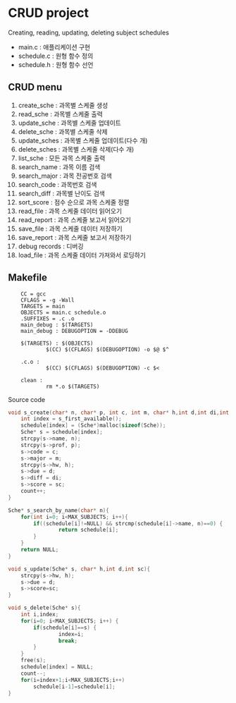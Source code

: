 # CRUD project #

Creating, reading, updating, deleting subject schedules

* main.c : 애플리케이션 구현 
* schedule.c : 원형 함수 정의
* schedule.h : 원형 함수 선언 

## CRUD menu ##

1. create_sche : 과목별 스케줄 생성
2. read_sche : 과목별 스케줄 출력
3. update_sche : 과목별 스케줄 업데이트
4. delete_sche : 과목별 스케줄 삭제
5. update_sches : 과목별 스케줄 업데이트(다수 개)
6. delete_sches : 과목별 스케줄 삭제(다수 개)
7. list_sche : 모든 과목 스케줄 출력
8. search_name : 과목 이름 검색
9. search_major : 과목 전공번호 검색
10. search_code : 과목번호 검색
11. search_diff : 과목별 난이도 검색
12. sort_score : 점수 순으로 과목 스케줄 정렬
13. read_file : 과목 스케줄 데이터 읽어오기
14. read_report : 과목 스케줄 보고서 읽어오기
15. save_file : 과목 스케줄 데이터 저장하기
16. save_report : 과목 스케줄 보고서 저장하기
17. debug records : 디버깅
18. load_file : 과목 스케줄 데이터 가져와서 로딩하기 

## Makefile ##

        CC = gcc
        CFLAGS = -g -Wall
        TARGETS = main
        OBJECTS = main.c schedule.o
        .SUFFIXES = .c .o
        main_debug : $(TARGETS)
        main_debug : DEBUGOPTION = -DDEBUG

        $(TARGETS) : $(OBJECTS)
                $(CC) $(CFLAGS) $(DEBUGOPTION) -o $@ $^

        .c.o :
                $(CC) $(CFLAGS) $(DEBUGOPTION) -c $<

        clean :
                rm *.o $(TARGETS)

Source code 

```C
void s_create(char* n, char* p, int c, int m, char* h,int d,int di,int sc){
    int index = s_first_available();
    schedule[index] = (Sche*)malloc(sizeof(Sche));
    Sche* s = schedule[index];
    strcpy(s->name, n);
    strcpy(s->prof, p);
    s->code = c;
    s->major = m;
    strcpy(s->hw, h);
    s->due = d;
    s->diff = di;
    s->score = sc;
    count++;
}

Sche* s_search_by_name(char* n){
    for(int i=0; i<MAX_SUBJECTS; i++){
        if((schedule[i]!=NULL) && strcmp(schedule[i]->name, n)==0) {
                return schedule[i];
        }
    }
    return NULL;
}

void s_update(Sche* s, char* h,int d,int sc){
    strcpy(s->hw, h);
    s->due = d;
    s->score=sc;
}

void s_delete(Sche* s){
    int i,index;
    for(i=0; i<MAX_SUBJECTS; i++) {
        if(schedule[i]==s) {
                index=i;
                break;
        }
    }
    free(s);
    schedule[index] = NULL;
    count--;
    for(i=index+1;i<MAX_SUBJECTS;i++)
        schedule[i-1]=schedule[i];
}
```
